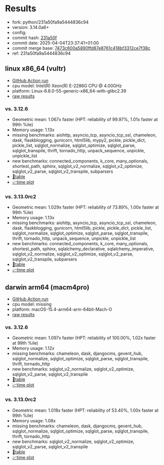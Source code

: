 # Results

- fork: python/231a50fa9a5444836c94
- version: 3.14.0a6+
- config: 
- commit hash: [231a50f](https://github.com/python/cpython/commit/231a50f)
- commit date: 2025-04-04T23:37:41+01:00
- commit merge base: [7473c600a5890ffd87e8761c418bf3312ce7f38c](https://github.com/python/cpython/commit/7473c600a5890ffd87e8761c418bf3312ce7f38c)
- ref: 231a50fa9a5444836c94

## linux x86_64 (vultr)

- [GitHub Action run](https://github.com/facebookexperimental/free-threading-benchmarking/actions/runs/14276400765)
- cpu model: Intel(R) Xeon(R) E-2286G CPU @ 4.00GHz
- platform: Linux-6.8.0-55-generic-x86_64-with-glibc2.39
- [raw results](bm-20250404-vultr-x86_64-python-231a50fa9a5444836c94-3.14.0a6%2B-231a50f.json)

### vs. 3.12.6

- Geometric mean: 1.067x faster (HPT: reliability of 99.97%, 1.01x faster at 99th %ile)
- Memory usage: 1.13x
- missing benchmarks: aiohttp, asyncio_tcp, asyncio_tcp_ssl, chameleon, dask, flaskblogging, gunicorn, html5lib, mypy2, pickle, pickle_dict, pickle_list, sqlglot_normalize, sqlglot_optimize, sqlglot_parse, sqlglot_transpile, thrift, tornado_http, unpack_sequence, unpickle, unpickle_list
- new benchmarks: connected_components, k_core, many_optionals, shortest_path, sphinx, sqlglot_v2_normalize, sqlglot_v2_optimize, sqlglot_v2_parse, sqlglot_v2_transpile, subparsers
- [📄table](bm-20250404-vultr-x86_64-python-231a50fa9a5444836c94-3.14.0a6%2B-231a50f-vs-3.12.6.md)
- [📈time plot](bm-20250404-vultr-x86_64-python-231a50fa9a5444836c94-3.14.0a6%2B-231a50f-vs-3.12.6.svg)

### vs. 3.13.0rc2

- Geometric mean: 1.029x faster (HPT: reliability of 73.89%, 1.00x faster at 99th %ile)
- Memory usage: 1.13x
- missing benchmarks: aiohttp, asyncio_tcp, asyncio_tcp_ssl, chameleon, dask, flaskblogging, gunicorn, html5lib, pickle, pickle_dict, pickle_list, sqlglot_normalize, sqlglot_optimize, sqlglot_parse, sqlglot_transpile, thrift, tornado_http, unpack_sequence, unpickle, unpickle_list
- new benchmarks: connected_components, k_core, many_optionals, shortest_path, sphinx, sqlalchemy_declarative, sqlalchemy_imperative, sqlglot_v2_normalize, sqlglot_v2_optimize, sqlglot_v2_parse, sqlglot_v2_transpile, subparsers
- [📄table](bm-20250404-vultr-x86_64-python-231a50fa9a5444836c94-3.14.0a6%2B-231a50f-vs-3.13.0rc2.md)
- [📈time plot](bm-20250404-vultr-x86_64-python-231a50fa9a5444836c94-3.14.0a6%2B-231a50f-vs-3.13.0rc2.svg)

## darwin arm64 (macm4pro)

- [GitHub Action run](https://github.com/facebookexperimental/free-threading-benchmarking/actions/runs/14276400765)
- cpu model: missing
- platform: macOS-15.4-arm64-arm-64bit-Mach-O
- [raw results](bm-20250404-macm4pro-arm64-python-231a50fa9a5444836c94-3.14.0a6%2B-231a50f.json)

### vs. 3.12.6

- Geometric mean: 1.097x faster (HPT: reliability of 100.00%, 1.02x faster at 99th %ile)
- Memory usage: 1.12x
- missing benchmarks: chameleon, dask, djangocms, gevent_hub, sqlglot_normalize, sqlglot_optimize, sqlglot_parse, sqlglot_transpile, thrift, tornado_http
- new benchmarks: sqlglot_v2_normalize, sqlglot_v2_optimize, sqlglot_v2_parse, sqlglot_v2_transpile
- [📄table](bm-20250404-macm4pro-arm64-python-231a50fa9a5444836c94-3.14.0a6%2B-231a50f-vs-3.12.6.md)
- [📈time plot](bm-20250404-macm4pro-arm64-python-231a50fa9a5444836c94-3.14.0a6%2B-231a50f-vs-3.12.6.svg)

### vs. 3.13.0rc2

- Geometric mean: 1.018x faster (HPT: reliability of 53.40%, 1.00x faster at 99th %ile)
- Memory usage: 1.08x
- missing benchmarks: chameleon, dask, djangocms, gevent_hub, sqlglot_normalize, sqlglot_optimize, sqlglot_parse, sqlglot_transpile, thrift, tornado_http
- new benchmarks: sqlglot_v2_normalize, sqlglot_v2_optimize, sqlglot_v2_parse, sqlglot_v2_transpile
- [📄table](bm-20250404-macm4pro-arm64-python-231a50fa9a5444836c94-3.14.0a6%2B-231a50f-vs-3.13.0rc2.md)
- [📈time plot](bm-20250404-macm4pro-arm64-python-231a50fa9a5444836c94-3.14.0a6%2B-231a50f-vs-3.13.0rc2.svg)

